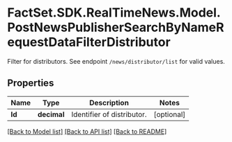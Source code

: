 # FactSet.SDK.RealTimeNews.Model.PostNewsPublisherSearchByNameRequestDataFilterDistributor
Filter for distributors. See endpoint `/news/distributor/list` for valid values.

## Properties

Name | Type | Description | Notes
------------ | ------------- | ------------- | -------------
**Id** | **decimal** | Identifier of distributor. | [optional] 

[[Back to Model list]](../README.md#documentation-for-models) [[Back to API list]](../README.md#documentation-for-api-endpoints) [[Back to README]](../README.md)

